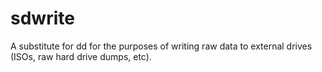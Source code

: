 # sdwrite
A substitute for dd for the purposes of writing raw data to external drives (ISOs, raw hard drive dumps, etc).

